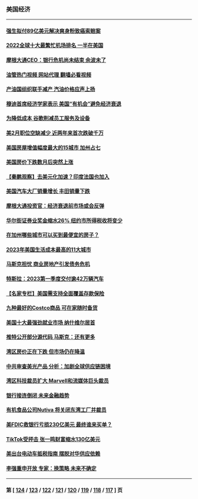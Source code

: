 ### 美国经济
---
#### [强生拟付89亿美元解决爽身粉致癌索赔案](../../pages/ncid1078158/n13965976.md?04061245) 
#### [2022全球十大最繁忙机场排名 一半在美国](../../pages/ncid1078158/n13965973.md?04061245) 
#### [摩根大通CEO：银行危机尚未结束 余波未了](../../pages/ncid1078158/n13965681.md?04061245) 
#### [油管热门视频 网站代理 翻墙必看视频](http://138.2.39.72:81/youtube.html?epic-marker?04061245)
#### [产油国组织联手减产 汽油价格应声上扬](../../pages/ncid1078158/n13965468.md?04061245) 
#### [穆迪首席经济学家表示 美国“有机会”避免经济衰退](../../pages/ncid1078158/n13965517.md?04061245) 
#### [为降低成本 谷歌削减员工服务及设备](../../pages/ncid1078158/n13965512.md?04061245) 
#### [美2月职位空缺减少 近两年来首次跌破千万](../../pages/ncid1078158/n13965155.md?04061245) 
#### [美国房屋增值幅度最大的15城市 加州占七](../../pages/ncid1078158/n13964649.md?04061245) 
#### [美国房价下跌数月后突然上涨](../../pages/ncid1078158/n13964738.md?04061245) 
#### [【秦鹏观察】去美元化加速？印度法国也加入](../../pages/ncid1078158/n13964723.md?04061245) 
#### [美国汽车大厂销量增长 丰田销量下跌](../../pages/ncid1078158/n13964692.md?04061245) 
#### [摩根大通投资官：经济衰退前市场或会反弹](../../pages/ncid1078158/n13964387.md?04061245) 
#### [华尔街证券业奖金缩水26% 纽约市所得税收将变少](../../pages/ncid1078158/n13964201.md?04061245) 
#### [在加州哪些城市可以买到最便宜的房子？](../../pages/ncid1078158/n13964293.md?04061245) 
#### [2023年美国生活成本最高的11大城市](../../pages/ncid1078158/n13964289.md?04061245) 
#### [马斯克担忧 商业房地产引发债务危机](../../pages/ncid1078158/n13964240.md?04061245) 
#### [特斯拉：2023第一季度交付逾42万辆汽车](../../pages/ncid1078158/n13963975.md?04061245) 
#### [【名家专栏】美国需支持全面覆盖存款保险](../../pages/ncid1078158/n13963860.md?04061245) 
#### [九种最好的Costco商品 可在家随时备货](../../pages/ncid1078158/n13962245.md?04061245) 
#### [美国十大最强劲就业市场 纳什维尔居首](../../pages/ncid1078158/n13963364.md?04061245) 
#### [推特公开部分源代码 马斯克：还有更多](../../pages/ncid1078158/n13963340.md?04061245) 
#### [湾区房价正在下跌 但市场仍在降温](../../pages/ncid1078158/n13963233.md?04061245) 
#### [中共审查美光产品 分析：加剧全球供应链困境](../../pages/ncid1078158/n13963146.md?04061245) 
#### [湾区科技裁员扩大 Marvell和流媒体巨头裁员](../../pages/ncid1078158/n13963153.md?04061245) 
#### [银行接连倒闭   未来金融趋势](../../pages/ncid1078158/n13963109.md?04061245) 
#### [有机食品公司Nutiva 将关闭东湾工厂并裁员](../../pages/ncid1078158/n13963032.md?04061245) 
#### [美FDIC救银行亏损230亿美元 最终谁来买单？](../../pages/ncid1078158/n13962882.md?04061245) 
#### [TikTok受抨击 张一鸣财富缩水130亿美元](../../pages/ncid1078158/n13962772.md?04061245) 
#### [美出台电动车抵税指南 摆脱对华供应依赖](../../pages/ncid1078158/n13962673.md?04061245) 
#### [李强重申开放 专家：换策略 未来不确定](../../pages/ncid1078158/n13961868.md?04061245) 

---
#### 第 [ [124](./124.md?04061245) / [123](./123.md?04061245) / [122](./122.md?04061245) / [121](./121.md?04061245) / [120](./120.md?04061245) / [119](./119.md?04061245) / [118](./118.md?04061245) / [117](./117.md?04061245) ] 页
